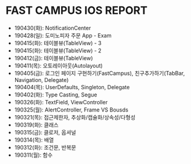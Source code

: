 # FAST CAMPUS IOS REPORT

* 190430(화): NotificationCenter
* 190428(일): 도미노피자 주문 App - Exam
* 190415(화): 테이블뷰(TableView) - 3
* 190415(화): 테이블뷰(TableView) - 2
* 190412(금): 테이블뷰(TableView)
* 190411(목): 오토레이아웃(Autolayout)
* 190405(금): 로그인 페이지 구현하기(FastCampus), 친구추가하기(TabBar, Navigation, Delegate)
* 190404(목): UserDefaults, Singleton, Delegate
* 190402(화): Type Casting, Segue
* 190326(화): TextField, ViewController
* 190325(월): AlertController, Frame VS Bousds
* 190321(목): 접근제한자, 추상화/캡슐화/상속성/다형성
* 190319(화): 클래스
* 190315(금): 클로저, 옵셔널
* 190314(목): 배열
* 190312(화): 조건문, 반복문
* 190311(월): 함수
